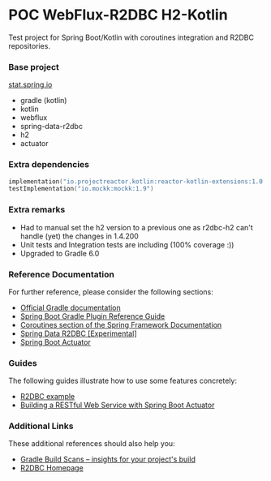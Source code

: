 # POC WebFlux-R2DBC H2-Kotlin

Test project for Spring Boot/Kotlin with coroutines integration and R2DBC repositories.

### Base project

[stat.spring.io](https://start.spring.io/#!type=gradle-project&language=kotlin&platformVersion=2.2.1.RELEASE&packaging=jar&jvmVersion=1.8&groupId=net.razvan.poc.spring-boot&artifactId=webflux-r2dbc-kotlin&name=webflux-r2dbc-kotlin&description=Demo%20project%20for%20Spring%20Boot&packageName=net.razvan.poc.spring-boot.webflux-r2dbc-kotlin&dependencies=webflux,data-r2dbc,h2,actuator)
 - gradle (kotlin)
 - kotlin
 - webflux
 - spring-data-r2dbc
 - h2
 - actuator
 
### Extra dependencies

````kotlin
implementation("io.projectreactor.kotlin:reactor-kotlin-extensions:1.0.0.RELEASE")
testImplementation("io.mockk:mockk:1.9")
````

### Extra remarks
- Had to manual set the h2 version to a previous one as r2dbc-h2 can't handle (yet) the changes in 1.4.200
- Unit tests and Integration tests are including (100% coverage :))
- Upgraded to Gradle 6.0

### Reference Documentation
For further reference, please consider the following sections:

* [Official Gradle documentation](https://docs.gradle.org)
* [Spring Boot Gradle Plugin Reference Guide](https://docs.spring.io/spring-boot/docs/2.2.1.RELEASE/gradle-plugin/reference/html/)
* [Coroutines section of the Spring Framework Documentation](https://docs.spring.io/spring/docs/5.2.1.RELEASE/spring-framework-reference/languages.html#coroutines)
* [Spring Data R2DBC [Experimental]](https://docs.spring.io/spring-data/r2dbc/docs/1.0.x/reference/html/#reference)
* [Spring Boot Actuator](https://docs.spring.io/spring-boot/docs/2.2.1.RELEASE/reference/htmlsingle/#production-ready)

### Guides
The following guides illustrate how to use some features concretely:

* [R2DBC example](https://github.com/spring-projects-experimental/spring-boot-r2dbc/tree/master/spring-boot-example-h2)
* [Building a RESTful Web Service with Spring Boot Actuator](https://spring.io/guides/gs/actuator-service/)

### Additional Links
These additional references should also help you:

* [Gradle Build Scans – insights for your project's build](https://scans.gradle.com#gradle)
* [R2DBC Homepage](https://r2dbc.io)

